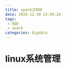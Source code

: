 ```yaml
---
title: spark之RDD
date: 2019-12-30 23:39:24
tags:
 - RDD
 - spark
categories: bigdata
---
```


# linux系统管理



&emsp;&emsp;